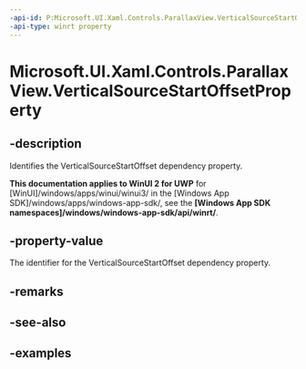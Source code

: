 ```yaml
---
-api-id: P:Microsoft.UI.Xaml.Controls.ParallaxView.VerticalSourceStartOffsetProperty
-api-type: winrt property
---
```

<!-- Property syntax.
public DependencyProperty VerticalSourceStartOffsetProperty { get; }
-->

# Microsoft.UI.Xaml.Controls.ParallaxView.VerticalSourceStartOffsetProperty


## -description

Identifies the VerticalSourceStartOffset dependency property.


**This documentation applies to WinUI 2 for UWP** for [WinUI]/windows/apps/winui/winui3/ in the [Windows App SDK]/windows/apps/windows-app-sdk/, see the **[Windows App SDK namespaces]/windows/windows-app-sdk/api/winrt/**.

## -property-value

The identifier for the VerticalSourceStartOffset dependency property.


## -remarks


## -see-also


## -examples


